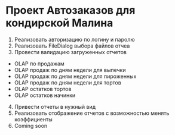 # Проект Автозаказов для кондирской Малина

1. Реализовать авторизацию по логину и паролю
2. Реализовать FileDialog выбора файлов отчеа
3. Провести валидацию загруженных отчетов
* OLAP по продажам
* OLAP продаж по дням недели для выпечки
* OLAP продаж по дням недели для пироженных
* OLAP продаж по дням недели для тортов
* OLAP остатков тортов
* OLAP остатков начинки
4. Привести отчеты в нужный вид
5. Реализовать отображение отчетов с возможностью менять коэффициенты
6. Coming soon
